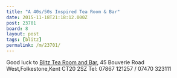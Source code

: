```yaml
---
title: "A 40s/50s Inspired Tea Room & Bar"
date: 2015-11-18T21:18:12.000Z
post: 23701
board: 8
layout: post
tags: [blitz]
permalink: /m/23701/
---
```

Good luck to <a href="http://www.blitztearoomandbar.co.uk/">Blitz Tea Room and Bar</a>, 45 Bouverie Road West,Folkestone,Kent CT20 2SZ
Tel: 07867 121257 / 07470 323111

